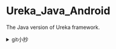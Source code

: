 # Ureka_Java_Android
The Java version of Ureka framework.

<details><summary>git小抄</summary>

1. 一開始先記得checkout自己所在branch, 一定要跳回main再新創branch
```git branch <new_branch_name>```
2. 切換到新創的那個branch
```git checkout <new_branch_name>```
3. 才create new project寫new code
4. push到新的branch
```git add .```
```git commit -m 'description'```
```git push -u <new_branch_name>```
5. 在github遠端庫上pull request, merge自己的branch到main後在本地端切回main
```git pull```
6. 重複step 1-5

### 其他指令
* ```git branch``` 看現在有哪些branch
* ```git status``` 看現在有trace哪些file
* ```git branch -d branch_name``` 刪除branch